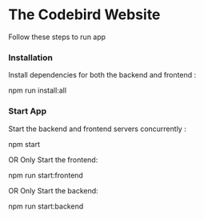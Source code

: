 # The Codebird Website

Follow these steps to run app

### Installation

Install dependencies for both the backend and frontend :

npm run install:all

### Start App

Start the backend and frontend servers concurrently :

npm start

OR
Only Start the frontend:

npm run start:frontend

OR
Only Start the backend:

npm run start:backend
